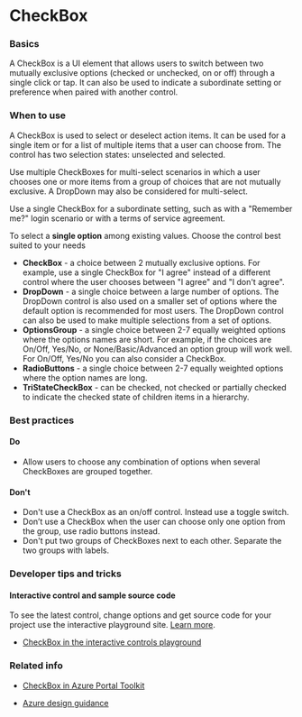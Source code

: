 ﻿# CheckBox

 
<a name="basics"></a>
### Basics
A CheckBox is a UI element that allows users to switch between two mutually exclusive options (checked or unchecked, on or off) through a single click or tap. It can also be used to indicate a subordinate setting or preference when paired with another control.



<!-- TODO get an IMAGE to embed here -->

<!-- TODO get an SAMPLE CODE to embed here -->

 
<a name="when-to-use"></a>
### When to use
A CheckBox is used to select or deselect action items. It can be used for a single item or for a list of multiple items that a user can choose from. The control has two selection states: unselected and selected.

Use multiple CheckBoxes for multi-select scenarios in which a user chooses one or more items from a group of choices that are not mutually exclusive.  A DropDown may also be considered for multi-select.

Use a single CheckBox for a subordinate setting, such as with a "Remember me?" login scenario or with a terms of service agreement.

To select a **single option** among existing values.  Choose the control best suited to your needs
* **CheckBox** - a choice between 2 mutually exclusive options.  For example, use a single CheckBox for "I agree" instead of a different control where the user chooses between "I agree" and "I don't agree".
* **DropDown** - a single choice between a large number of options.  The DropDown control is also used on a smaller set of options where the default option is recommended for most users.  The DropDown control can also be used to make multiple selections from a set of options.
* **OptionsGroup** - a single choice between 2-7 equally weighted options where the options names are short.  For example, if the choices are On/Off, Yes/No, or None/Basic/Advanced an option group will work well.  For  On/Off, Yes/No you can also consider a CheckBox.
* **RadioButtons** - a single choice between 2-7 equally weighted options where the option names are long.   
* **TriStateCheckBox** - can be checked, not checked or partially checked to indicate the checked state of children items in a hierarchy.



 
<a name="best-practices"></a>
### Best practices

<a name="best-practices-do"></a>
#### Do

* Allow users to choose any combination of options when several CheckBoxes are grouped together.

<a name="best-practices-don-t"></a>
#### Don&#39;t

* Don't use a CheckBox as an on/off control. Instead use a toggle switch.
* Don’t use a CheckBox when the user can choose only one option from the group, use radio buttons instead.
* Don't put two groups of CheckBoxes next to each other. Separate the two groups with labels.



 
<a name="developer-tips-and-tricks"></a>
### Developer tips and tricks



<a name="developer-tips-and-tricks-interactive-control-and-sample-source-code"></a>
#### Interactive control and sample source code
To see the latest control, change options and get source code for your project use the interactive playground site.  [Learn more](./top-extensions-controls-playground.md).

*  <a href="https://ms.portal.azure.com/?Microsoft_Azure_Playground=true#blade/Microsoft_Azure_Playground/ControlsIndexBlade/CheckBox_create_Playground" target="_blank">CheckBox in the interactive controls playground</a>

 

 
<a name="related-info"></a>
### Related info

* <a href="https://www.figma.com/file/Bwn8rmUOYtnPRwA3JoQTBn/Azure-Portal-Toolkit?node-id=3023%3A49" target="_blank">CheckBox in Azure Portal Toolkit</a>

* [Azure design guidance](http://aka.ms/portalfx/design)


